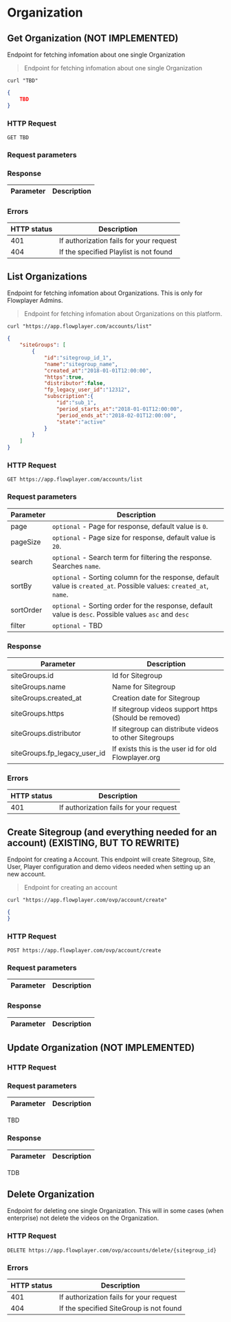 # Organization

## Get Organization (NOT IMPLEMENTED)

Endpoint for fetching infomation about one single Organization

> Endpoint for fetching infomation about one single Organization

```shell
curl "TBD"
```

```json
{
    TBD
}
```

### HTTP Request

`GET TBD`


### Request parameters

### Response

Parameter | Description
--------- | -------------------------------------

### Errors

HTTP status | Description
----------- | --------------------------------------------
401         | If authorization fails for your request
404         | If the specified Playlist is not found


## List Organizations 

Endpoint for fetching infomation about Organizations. This is only for Flowplayer Admins.

> Endpoint for fetching infomation about Organizations on this platform.

```shell
curl "https://app.flowplayer.com/accounts/list"
```

```json
{
    "siteGroups": [
        {
            "id":"sitegroup_id_1",
            "name":"sitegroup_name",
            "created_at":"2018-01-01T12:00:00",
            "https":true,
            "distributor":false,
            "fp_legacy_user_id":"12312",
            "subscription":{
                "id":"sub_1",
                "period_starts_at":"2018-01-01T12:00:00",
                "period_ends_at":"2018-02-01T12:00:00",
                "state":"active"
            }
        }
    ]
}
```



### HTTP Request

`GET https://app.flowplayer.com/accounts/list`


### Request parameters

Parameter | Description
--------- | -------------------------------------
page        | `optional` - Page for response, default value is `0`.
pageSize        | `optional` - Page size for response, default value is `20`.
search | `optional` - Search term for filtering the response. Searches `name`.
sortBy | `optional` - Sorting column for the response, default value is `created_at`. Possible values: `created_at`, `name`.
sortOrder | `optional` - Sorting order for the response, default value is `desc`. Possible values `asc` and `desc`
filter | `optional` - TBD

### Response

Parameter | Description
--------- | -------------------------------------
siteGroups.id | Id for Sitegroup
siteGroups.name | Name for Sitegroup
siteGroups.created_at | Creation date for Sitegroup
siteGroups.https | If sitegroup videos support https (Should be removed)
siteGroups.distributor | If sitegroup can distribute videos to other Sitegroups
siteGroups.fp_legacy_user_id | If exists this is the user id for old Flowplayer.org

### Errors

HTTP status | Description
----------- | --------------------------------------------
401         | If authorization fails for your request

## Create Sitegroup (and everything needed for an account) (EXISTING, BUT TO REWRITE)

Endpoint for creating a Account. This endpoint will create Sitegroup, Site, User, Player configuration and demo videos needed when setting up an new account.

> Endpoint for creating an account

```shell
curl "https://app.flowplayer.com/ovp/account/create"
```

```json
{
}
```

### HTTP Request

`POST https://app.flowplayer.com/ovp/account/create`


### Request parameters

Parameter | Description
--------- | -------------------------------------

### Response

Parameter | Description
--------- | -------------------------------------

## Update Organization (NOT IMPLEMENTED)

### HTTP Request



### Request parameters

Parameter | Description
--------- | -------------------------------------
TBD

### Response

Parameter | Description
--------- | -------------------------------------
TDB

## Delete Organization 

Endpoint for deleting one single Organization. This will in some cases (when enterprise) not delete the videos on the Organization. 

### HTTP Request

`DELETE https://app.flowplayer.com/ovp/accounts/delete/{sitegroup_id}`

### Errors

HTTP status | Description
----------- | --------------------------------------------
401         | If authorization fails for your request
404         | If the specified SiteGroup is not found

